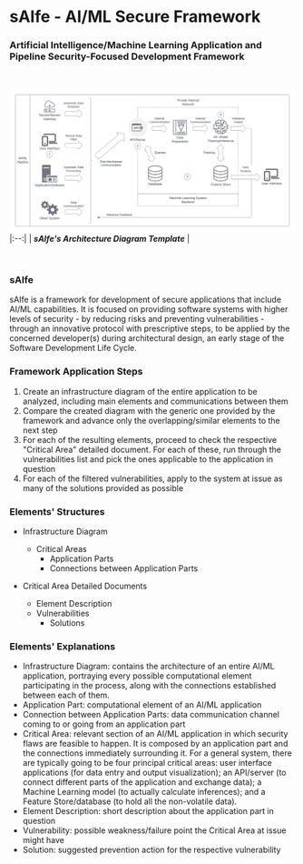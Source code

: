 # sAIfe - AI/ML Secure Framework

### Artificial Intelligence/Machine Learning Application and Pipeline Security-Focused Development Framework

<br/>

![AI/ML Universal Infrastructure Diagram](/Diagrams/Architecture%20Diagram%20Template.svg)
|:--:|
| __*sAIfe's Architecture Diagram Template*__ |

<br/>

### sAIfe

sAIfe is a framework for development of secure applications that include AI/ML capabilities.
It is focused on providing software systems with higher levels of security - by reducing risks and preventing vulnerabilities - through an innovative protocol with prescriptive steps, to be applied by the concerned developer(s) during architectural design, an early stage of the Software Development Life Cycle.


### Framework Application Steps
1. Create an infrastructure diagram of the entire application to be analyzed, including main elements and communications between them
2. Compare the created diagram with the generic one provided by the framework and advance only the overlapping/similar elements to the next step
3. For each of the resulting elements, proceed to check the respective "Critical Area" detailed document. For each of these, run through the vulnerabilities list and pick the ones applicable to the application in question
5. For each of the filtered vulnerabilities, apply to the system at issue as many of the solutions provided as possible


### Elements' Structures
- Infrastructure Diagram
	- Critical Areas
		- Application Parts
		- Connections between Application Parts

- Critical Area Detailed Documents
	- Element Description
	- Vulnerabilities
		- Solutions


### Elements' Explanations
- Infrastructure Diagram: contains the architecture of an entire AI/ML application, portraying every possible computational element participating in the process, along with the connections established between each of them.
- Application Part: computational element of an AI/ML application
- Connection between Application Parts: data communication channel coming to or going from an application part
- Critical Area: relevant section of an AI/ML application in which security flaws are feasible to happen. It is composed by an application part and the connections immediately surrounding it. For a general system, there are typically going to be four principal critical areas: user interface applications (for data entry and output visualization); an API/server (to connect different parts of the application and exchange data); a Machine Learning model (to actually calculate inferences); and a Feature Store/database (to hold all the non-volatile data).
- Element Description: short description about the application part in question
- Vulnerability: possible weakness/failure point the Critical Area at issue might have
- Solution: suggested prevention action for the respective vulnerability
